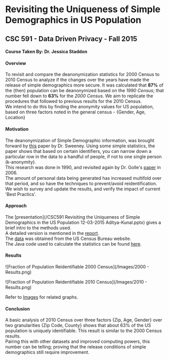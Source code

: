 # Revisiting the Uniqueness of Simple Demographics in US Population
## CSC 591 - Data Driven Privacy - Fall 2015
#### Course Taken By: Dr. Jessica Staddon

#### Overview
To revisit and compare the deanonymization statistics for 2000 Census to 2010 Census to analyze if the changes over the years have made the release of simple demographics more secure. It was calculated that **87%** of the (then) population can be deanonymized based on the *1990 Census*; that number fell down to **63%** for the *2000 Census*. We aim to replicate the procedures that followed to previous results for the 2010 Census.  
We intend to do this by finding the anonymity values for US population, based on three factors noted in the general census - {Gender, Age, Location}

#### Motivation
The deanonymization of Simple Demographic information, was brought forward by [this](https://dataprivacylab.org/projects/identifiability/paper1.pdf) paper by Dr. Sweeney. Using some simple statistics, the paper shows that based on certain identifiers, you can narrow down a particular row in the data to a handful of people, if not to one single person (k-anonymity).  
This research was done in 1990, and revisited again by Dr. Golle's [paper](http://dl.acm.org/citation.cfm?id=1179615) in 2006.  
The amount of personal data being generated has increased multifold over that period, and so have the techniques to prevent/avoid reidentification. We wish to survey and update the results, and verify the impact of current 'Best Practics'.

#### Approach
The [presentation](/CSC591 Revisiting the Uniqueness of Simple Demographics in the US Population 12-03-2015 Aditya-Kunal.pptx) gives a brief intro to the methods used.  
A detailed version is mentioned in the [report](/Report.docx).  
The [data](/data/) was obtained from the US Census Bureau website.  
The Java code used to calculate the statistics can be found [here](/Code/).

#### Results
![Fraction of Population Reidentifiable 2000 Census](/Images/2000 - Results.png)  

![Fraction of Population Reidentifiable 2010 Census](/Images/2010 - Results.png)  

Refer to [Images](/Images/) for related graphs.

#### Conclusion
A basic analysis of 2010 Census over three factors {Zip, Age, Gender} over two granularities {Zip Code, County} shows that about 63% of the US population is uniquely identifiable. This result is similar to the 2000 Census results.  
Pairing this with other datasets and improved computing powers, this number can be telling; proving that the release conditions of simple demographics still require improvement.

